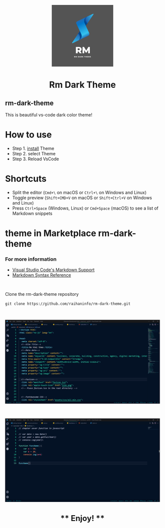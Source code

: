 <p align="center"><img width="200px" height="200px" src="images/logo.png"></p>

# <h1 style="text-align: center">Rm Dark Theme</h1>

## rm-dark-theme

This is beautiful vs-code dark color theme!

# How to use

- Step 1. <a href="vscode:extension/raihaninfo.rm-dark-theme">install</a> Theme
- Step 2. select Theme
- Step 3. Reload VsCode

# Shortcuts

- Split the editor (`Cmd+\` on macOS or `Ctrl+\` on Windows and Linux)
- Toggle preview (`Shift+CMD+V` on macOS or `Shift+Ctrl+V` on Windows and Linux)
- Press `Ctrl+Space` (Windows, Linux) or `Cmd+Space` (macOS) to see a list of Markdown snippets

# theme in Marketplace <a style="text-decoration: none;" href='https://marketplace.visualstudio.com/items?itemName=raihaninfo.rm-dark-theme'>rm-dark-theme</a>

### For more information

- [Visual Studio Code's Markdown Support](http://code.visualstudio.com/docs/languages/markdown)
- [Markdown Syntax Reference](https://help.github.com/articles/markdown-basics/)

<br>

Clone the rm-dark-theme repository

    git clone https://github.com/raihaninfo/rm-dark-theme.git

<br>

<p align="center"><img src="images/image1.png"></p>
<br>
<p align="center"><img src="images/image2.png"></p>

<h2 style="text-align: center; font-size: 25px;"> ** Enjoy! ** </h2>
